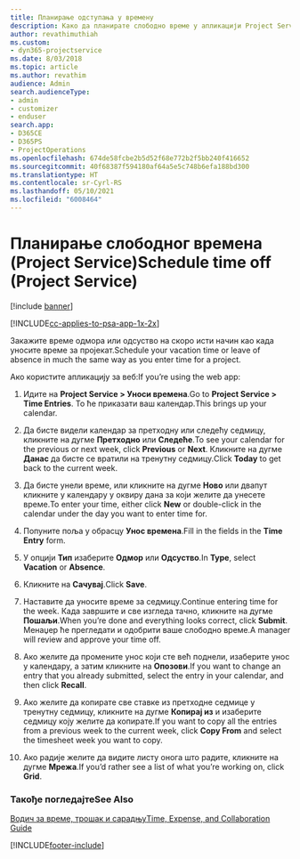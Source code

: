 ```yaml
---
title: Планирање одступања у времену
description: Како да планирате слободно време у апликацији Project Service
author: revathimuthiah
ms.custom:
- dyn365-projectservice
ms.date: 8/03/2018
ms.topic: article
ms.author: revathim
audience: Admin
search.audienceType:
- admin
- customizer
- enduser
search.app:
- D365CE
- D365PS
- ProjectOperations
ms.openlocfilehash: 674de58fcbe2b5d52f68e772b2f5bb240f416652
ms.sourcegitcommit: 40f68387f594180af64a5e5c748b6efa188bd300
ms.translationtype: HT
ms.contentlocale: sr-Cyrl-RS
ms.lasthandoff: 05/10/2021
ms.locfileid: "6008464"
---
```

# <a name="schedule-time-off-project-service"></a><span data-ttu-id="e7b54-103">Планирање слободног времена (Project Service)</span><span class="sxs-lookup"><span data-stu-id="e7b54-103">Schedule time off (Project Service)</span></span>

[!include [banner](../includes/psa-now-project-operations.md)]

[!INCLUDE[cc-applies-to-psa-app-1x-2x](../includes/cc-applies-to-psa-app-1x-2x.md)]

<span data-ttu-id="e7b54-104">Закажите време одмора или одсуство на скоро исти начин као када уносите време за пројекат.</span><span class="sxs-lookup"><span data-stu-id="e7b54-104">Schedule your vacation time or leave of absence in much the same way as you enter time for a project.</span></span>  
  
 <span data-ttu-id="e7b54-105">Ако користите апликацију за веб:</span><span class="sxs-lookup"><span data-stu-id="e7b54-105">If you’re using the web app:</span></span>  
  
1.  <span data-ttu-id="e7b54-106">Идите на **Project Service > Уноси времена**.</span><span class="sxs-lookup"><span data-stu-id="e7b54-106">Go to **Project Service > Time Entries**.</span></span> <span data-ttu-id="e7b54-107">То ће приказати ваш календар.</span><span class="sxs-lookup"><span data-stu-id="e7b54-107">This brings up your calendar.</span></span>  
  
2.  <span data-ttu-id="e7b54-108">Да бисте видели календар за претходну или следећу седмицу, кликните на дугме **Претходно** или **Следеће**.</span><span class="sxs-lookup"><span data-stu-id="e7b54-108">To see your calendar for the previous or next week, click **Previous** or **Next**.</span></span> <span data-ttu-id="e7b54-109">Кликните на дугме **Данас** да бисте се вратили на тренутну седмицу.</span><span class="sxs-lookup"><span data-stu-id="e7b54-109">Click **Today** to get back to the current week.</span></span>  
  
3.  <span data-ttu-id="e7b54-110">Да бисте унели време, или кликните на дугме **Ново** или двапут кликните у календару у оквиру дана за који желите да унесете време.</span><span class="sxs-lookup"><span data-stu-id="e7b54-110">To enter your time, either click **New** or double-click in the calendar under the day you want to enter time for.</span></span>  
  
4.  <span data-ttu-id="e7b54-111">Попуните поља у обрасцу **Унос времена**.</span><span class="sxs-lookup"><span data-stu-id="e7b54-111">Fill in the fields in the **Time Entry** form.</span></span>  
  
5.  <span data-ttu-id="e7b54-112">У опцији **Тип** изаберите **Одмор** или **Одсуство**.</span><span class="sxs-lookup"><span data-stu-id="e7b54-112">In **Type**, select **Vacation** or **Absence**.</span></span>  
  
6.  <span data-ttu-id="e7b54-113">Кликните на **Сачувај**.</span><span class="sxs-lookup"><span data-stu-id="e7b54-113">Click **Save**.</span></span>  
  
7.  <span data-ttu-id="e7b54-114">Наставите да уносите време за седмицу.</span><span class="sxs-lookup"><span data-stu-id="e7b54-114">Continue entering time for the week.</span></span> <span data-ttu-id="e7b54-115">Када завршите и све изгледа тачно, кликните на дугме **Пошаљи**.</span><span class="sxs-lookup"><span data-stu-id="e7b54-115">When you’re done and everything looks correct, click **Submit**.</span></span> <span data-ttu-id="e7b54-116">Менаџер ће прегледати и одобрити ваше слободно време.</span><span class="sxs-lookup"><span data-stu-id="e7b54-116">A manager will review and approve your time off.</span></span>  
  
8.  <span data-ttu-id="e7b54-117">Ако желите да промените унос који сте већ поднели, изаберите унос у календару, а затим кликните на **Опозови**.</span><span class="sxs-lookup"><span data-stu-id="e7b54-117">If you want to change an entry that you already submitted, select the entry in your calendar, and then click **Recall**.</span></span>  
  
9. <span data-ttu-id="e7b54-118">Ако желите да копирате све ставке из претходне седмице у тренутну седмицу, кликните на дугме **Копирај из** и изаберите седмицу коју желите да копирате.</span><span class="sxs-lookup"><span data-stu-id="e7b54-118">If you want to copy all the entries from a previous week to the current week, click **Copy From** and select the timesheet week you want to copy.</span></span>  
  
10. <span data-ttu-id="e7b54-119">Ако радије желите да видите листу онога што радите, кликните на дугме **Мрежа**.</span><span class="sxs-lookup"><span data-stu-id="e7b54-119">If you’d rather see a list of what you’re working on, click **Grid**.</span></span>  
  
### <a name="see-also"></a><span data-ttu-id="e7b54-120">Такође погледајте</span><span class="sxs-lookup"><span data-stu-id="e7b54-120">See Also</span></span>  
 [<span data-ttu-id="e7b54-121">Водич за време, трошак и сарадњу</span><span class="sxs-lookup"><span data-stu-id="e7b54-121">Time, Expense, and Collaboration Guide</span></span>](../psa/time-expense-collaboration-guide.md)


[!INCLUDE[footer-include](../includes/footer-banner.md)]
